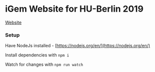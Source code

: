 # iGem Website for HU-Berlin 2019

[Website](https://2019.igem.org/Team:Humboldt_Berlin/Description)

### Setup
Have NodeJs installed - [https://nodejs.org/en/](https://nodejs.org/en/)

Install dependencies with `npm i`

Watch for changes with `npm run watch`

